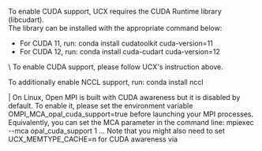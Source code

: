 To enable CUDA support, UCX requires the CUDA Runtime library (libcudart).            
The library can be installed with the appropriate command below:                      
                                           
* For CUDA 11, run:    conda install cudatoolkit cuda-version=11                      
* For CUDA 12, run:    conda install cuda-cudart cuda-version=12


\ 
To enable CUDA support, please follow UCX's instruction above.

To additionally enable NCCL support, run:    conda install nccl


| 
On Linux, Open MPI is built with CUDA awareness but it is disabled by default.
To enable it, please set the environment variable
OMPI_MCA_opal_cuda_support=true
before launching your MPI processes.
Equivalently, you can set the MCA parameter in the command line:
mpiexec --mca opal_cuda_support 1 ...
Note that you might also need to set UCX_MEMTYPE_CACHE=n for CUDA awareness via